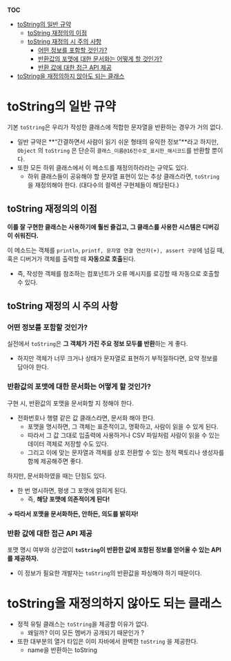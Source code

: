 **TOC**
- [toString의 일반 규약](#tostring의-일반-규약)
  - [toString 재정의의 이점](#tostring-재정의의-이점)
  - [toString 재정의 시 주의 사항](#tostring-재정의-시-주의-사항)
    - [어떤 정보를 포함할 것인가?](#어떤-정보를-포함할-것인가)
    - [반환값의 포맷에 대한 문서화는 어떻게 할 것인가?](#반환값의-포맷에-대한-문서화는-어떻게-할-것인가)
    - [반환 값에 대한 접근 API 제공](#반환-값에-대한-접근-api-제공)
- [toString을 재정의하지 않아도 되는 클래스](#tostring을-재정의하지-않아도-되는-클래스)

# toString의 일반 규약
기본 `toString`은 우리가 작성한 클래스에 적합한 문자열을 반환하는 경우가 거의 없다.
- 일반 규약은 **“간결하면서 사람이 읽기 쉬운 형태의 유익한 정보”**라고 하지만, `Object` 의 `toString` 은 단순히 `클래스_이름@16진수로_표시한_해시코드`를 반환할 뿐이다.
- 또한 모든 하위 클래스에서 이 메소드를 재정의하라라는 규약도 있다.
  - 하위 클래스들이 공유해야 할 문자열 표현이 있는 추상 클래스라면, `toString`을 재정의해야 한다. (대다수의 컬렉션 구현체들이 해당된다.)

## toString 재정의의 이점
**이를 잘 구현한 클래스는 사용하기에 훨씬 즐겁고, 그 클래스를 사용한 시스템은 디버깅이 쉬워진다.** 

이 메소드는 객체를 `println`, `printf, 문자열 연결 연산자(+), assert 구문`에 넘길 때, 혹은 디버거가 객체를 출력할 때 **자동으로 호출**된다.
- 즉, 작성한 객체를 참조하는 컴포넌트가 오류 메시지를 로깅할 때 자동으로 호출할 수 있다.

## toString 재정의 시 주의 사항
### 어떤 정보를 포함할 것인가?
실전에서 `toString`은 **그 객체가 가진 주요 정보 모두를 반환**하는 게 좋다.
- 하지만 객체가 너무 크거나 상태가 문자열로 표현하기 부적절하다면, 요약 정보를 담아야 한다.

### 반환값의 포맷에 대한 문서화는 어떻게 할 것인가?
구현 시, 반환값의 포맷을 문서화할 지 정해야 한다.
- 전화번호나 행렬 같은 값 클래스라면, 문서화 해야 한다.
  - 포맷을 명시하면, 그 객체는 표준적이고, 명확하고, 사람이 읽을 수 있게 된다.
  - 따라서 그 값 그대로 입출력에 사용하거나 CSV 파일처럼 사람이 읽을 수 있는 데이터 객체로 저장할 수도 있다.
  - 그리고 이에 맞는 문자열과 객체를 상호 전환할 수 있는 정적 팩토리나 생성자를 함께 제공해주면 좋다.
    
하지만, 문서화하였을 때는 단점도 있다.
- 한 번 명시하면, 평생 그 포맷에 얽히게 된다.
  - 즉, **해당 포맷에 의존적이게 된다!**

**→ 따라서 포맷을 문서화하든, 안하든, 의도를 밝히자!**

### 반환 값에 대한 접근 API 제공
포맷 명시 여부와 상관없이 **`toString`이 반환한 값에 포함된 정보를 얻어올 수 있는 API를 제공하자.**
- 이 정보가 필요한 개발자는 `toString`의 반환값을 파싱해야 하기 때문이다.

# toString을 재정의하지 않아도 되는 클래스
- 정적 유틸 클래스는 `toString`을 제공할 이유가 없다.
  - 왜일까? 이미 모든 멤버가 공개되기 때문인가 ?
- 또한 대부분의 열거 타입은 이미 자바에서 완벽한 `toString` 을 제공한다. 
  - name을 반환하는 toString